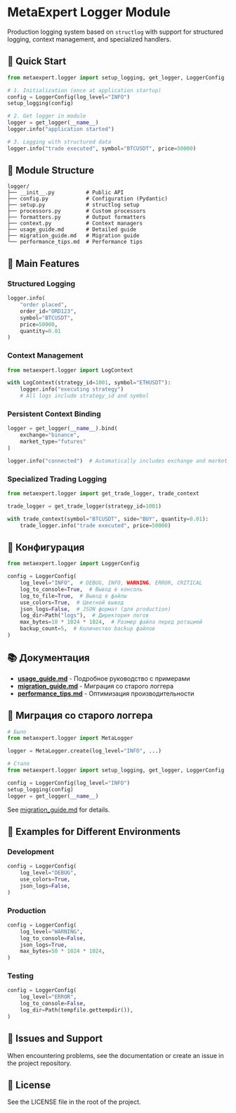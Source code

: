 # MetaExpert Logger Module

Production logging system based on `structlog` with support for structured logging, context management, and specialized handlers.

## 🚀 Quick Start

```python
from metaexpert.logger import setup_logging, get_logger, LoggerConfig

# 1. Initialization (once at application startup)
config = LoggerConfig(log_level="INFO")
setup_logging(config)

# 2. Get logger in module
logger = get_logger(__name__)
logger.info("application started")

# 3. Logging with structured data
logger.info("trade executed", symbol="BTCUSDT", price=50000)
```

## 📁 Module Structure

```text
logger/
├── __init__.py          # Public API
├── config.py            # Configuration (Pydantic)
├── setup.py             # structlog setup
├── processors.py        # Custom processors
├── formatters.py        # Output formatters
├── context.py           # Context managers
├── usage_guide.md       # Detailed guide
├── migration_guide.md   # Migration guide
└── performance_tips.md  # Performance tips
```

## 🎯 Main Features

### Structured Logging

```python
logger.info(
    "order placed",
    order_id="ORD123",
    symbol="BTCUSDT",
    price=50000,
    quantity=0.01
)
```

### Context Management

```python
from metaexpert.logger import LogContext

with LogContext(strategy_id=1001, symbol="ETHUSDT"):
    logger.info("executing strategy")
    # All logs include strategy_id and symbol
```

### Persistent Context Binding

```python
logger = get_logger(__name__).bind(
    exchange="binance",
    market_type="futures"
)

logger.info("connected")  # Automatically includes exchange and market_type
```

### Specialized Trading Logging

```python
from metaexpert.logger import get_trade_logger, trade_context

trade_logger = get_trade_logger(strategy_id=1001)

with trade_context(symbol="BTCUSDT", side="BUY", quantity=0.01):
    trade_logger.info("trade executed", price=50000)
```

## 🔧 Конфигурация

```python
from metaexpert.logger import LoggerConfig

config = LoggerConfig(
    log_level="INFO",  # DEBUG, INFO, WARNING, ERROR, CRITICAL
    log_to_console=True,  # Вывод в консоль
    log_to_file=True,  # Вывод в файлы
    use_colors=True,  # Цветной вывод
    json_logs=False,  # JSON формат (для production)
    log_dir=Path("logs"),  # Директория логов
    max_bytes=10 * 1024 * 1024,  # Размер файла перед ротацией
    backup_count=5,  # Количество backup файлов
)
```

## 📚 Документация

- **[usage_guide.md](usage_guide.md)** - Подробное руководство с примерами
- **[migration_guide.md](migration_guide.md)** - Миграция со старого логгера
- **[performance_tips.md](performance_tips.md)** - Оптимизация производительности

## 🔄 Миграция со старого логгера

```python
# Было
from metaexpert.logger import MetaLogger

logger = MetaLogger.create(log_level="INFO", ...)

# Стало
from metaexpert.logger import setup_logging, get_logger, LoggerConfig

config = LoggerConfig(log_level="INFO")
setup_logging(config)
logger = get_logger(__name__)
```

See [migration_guide.md](migration_guide.md) for details.

## 🎨 Examples for Different Environments

### Development

```python
config = LoggerConfig(
    log_level="DEBUG",
    use_colors=True,
    json_logs=False,
)
```

### Production

```python
config = LoggerConfig(
    log_level="WARNING",
    log_to_console=False,
    json_logs=True,
    max_bytes=50 * 1024 * 1024,
)
```

### Testing

```python
config = LoggerConfig(
    log_level="ERROR",
    log_to_console=False,
    log_dir=Path(tempfile.gettempdir()),
)
```

## 🐛 Issues and Support

When encountering problems, see the documentation or create an issue in the project repository.

## 📄 License

See the LICENSE file in the root of the project.
